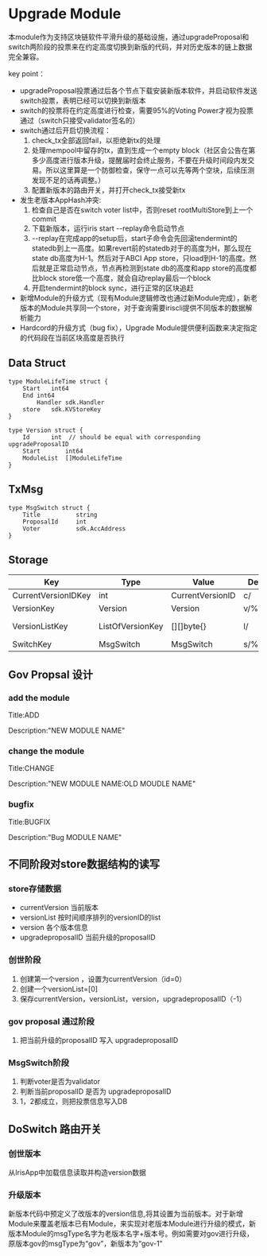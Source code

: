 # Upgrade Module

本module作为支持区块链软件平滑升级的基础设施，通过upgradeProposal和switch两阶段的投票来在约定高度切换到新版的代码，并对历史版本的链上数据完全兼容。

key point：

* upgradeProposal投票通过后各个节点下载安装新版本软件，并启动软件发送switch投票，表明已经可以切换到新版本
* switch的投票将在约定高度进行检查，需要95%的Voting Power才视为投票通过（switch只接受validator签名的）
* switch通过后开启切换流程：
   1. check_tx全部返回fail，以拒绝新tx的处理
   2. 处理mempool中留存的tx，直到生成一个empty block（社区会公告在第多少高度进行版本升级，提醒届时会终止服务，不要在升级时间段内发交易。所以这里算是一个防御检查，保守一点可以先等两个空块，后续压测发现不足的话再调整。）
   3. 配置新版本的路由开关，并打开check_tx接受新tx
* 发生老版本AppHash冲突:
   1. 检查自己是否在switch voter list中，否则reset rootMultiStore到上一个commit
   2. 下载新版本，运行iris start --replay命令启动节点
   3. --replay在完成app的setup后，start子命令会先回滚tendermint的statedb到上一高度。如果revert前的statedb对于的高度为H，那么现在state db高度为H-1。然后对于ABCI App store，只load到H-1的高度。然后就是正常启动节点，节点再检测到state db的高度和app store的高度都比block store低一个高度，就会自动replay最后一个block
   4. 开启tendermint的block sync，进行正常的区块追赶
* 新增Module的升级方式（现有Module逻辑修改也通过新Module完成），新老版本的Module共享同一个store，对于查询需要iriscli提供不同版本的数据解析能力
* Hardcord的升级方式（bug fix），Upgrade Module提供便利函数来决定指定的代码段在当前区块高度是否执行

## Data Struct

```
type ModuleLifeTime struct {
	Start	int64
	End	int64
        Handler sdk.Handler
	store	sdk.KVStoreKey
}

type Version struct {
	Id		int	 // should be equal with corresponding upgradeProposalID
	Start		int64
	ModuleList	[]ModuleLifeTime
}

```

## TxMsg

```
type MsgSwitch struct {
	Title          string
	ProposalId     int
	Voter          sdk.AccAddress
}

```

## Storage

| Key | Type   | Value | Description | Note|
| --------- | ------ | ------- | -------- | -----------|
| CurrentVersionIDKey | int | CurrentVersionID    | c/     |    |
| VersionKey | Version | Version    | v/%010d/     |  v/proposalId  |
| VersionListKey | ListOfVersionKey | [][]byte{}    | l/     |  list of the version_key ordered by proposalId  |
| SwitchKey | MsgSwitch | MsgSwitch    | s/%010d/%d/     | s/proposalId/switchVoterAddress | 

## Gov Propsal 设计
### add the module
Title:ADD

Description:"NEW MODULE NAME"
### change the module
Title:CHANGE

Description:"NEW MODULE NAME:OLD MOUDLE NAME"

### bugfix
Title:BUGFIX

Description:"Bug MODULE NAME"

## 不同阶段对store数据结构的读写
### store存储数据
* currentVersion 当前版本
* versionList 按时间顺序排列的versionID的list
* version 各个版本信息
* upgradeproposalID 当前升级的proposalID

### 创世阶段
1. 创建第一个version ，设置为currentVersion（id=0）
2. 创建一个versionList=[0]
3. 保存currentVersion，versionList，version，upgradeproposalID（-1）

### gov proposal 通过阶段
1. 把当前升级的proposalID 写入 upgradeproposalID

### MsgSwitch阶段
1. 判断voter是否为validator
2. 判断当前proposalID 是否为 upgradeproposalID
3. 1，2都成立，则把投票信息写入DB

## DoSwitch 路由开关

### 创世版本

从IrisApp中加载信息读取并构造version数据

### 升级版本

新版本代码中预定义了改版本的version信息,将其设置为当前版本。对于新增Module来覆盖老版本已有Module，来实现对老版本Module进行升级的模式，新版本Module的msgType名字为老版本名字+版本号。例如需要对gov进行升级，原版本gov的msgType为“gov”，新版本为“gov-1”
